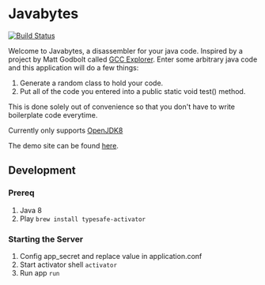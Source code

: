 Javabytes
=====================================
[![Build Status](https://travis-ci.org/jkeam/javabytes.svg?branch=master)](https://travis-ci.org/jkeam/javabytes)

Welcome to Javabytes, a disassembler for your java code. Inspired by a project by Matt Godbolt called [GCC Explorer](https://github.com/mattgodbolt/gcc-explorer).
Enter some arbitrary java code and this application will do a few things: 

1. Generate a random class to hold your code.
2. Put all of the code you entered into a public static void test() method.

This is done solely out of convenience so that you don't have to write boilerplate code everytime.

Currently only supports [OpenJDK8](http://openjdk.java.net/projects/jdk8/)

The demo site can be found [here](http://javabytes.io/).

## Development

### Prereq
1.  Java 8
2.  Play
`brew install typesafe-activator`

### Starting the Server
1.  Config app_secret and replace value in application.conf
2.  Start activator shell
`activator`
3.  Run app
`run`
